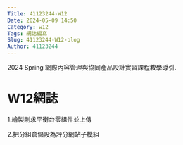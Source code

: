 ```yaml
---
Title: 41123244-W12
Date: 2024-05-09 14:50
Category: w12
Tags: 網誌編寫
Slug: 41123244-W12-blog
Author: 41123244
---
```


2024 Spring 網際內容管理與協同產品設計實習課程教學導引.

<!-- PELICAN_END_SUMMARY -->

# W12網誌
1.繪製剛求平衡台零組件並上傳

2.把分組倉儲設為評分網站子模組

